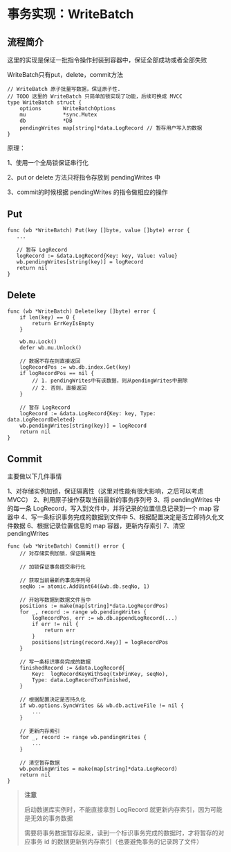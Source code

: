# 事务实现：WriteBatch

## 流程简介

这里的实现是保证一批指令操作封装到容器中，保证全部成功或者全部失败

WriteBatch只有put，delete，commit方法

```
// WriteBatch 原子批量写数据，保证原子性.
// TODO 这里的 WriteBatch 只简单加锁实现了功能，后续可换成 MVCC
type WriteBatch struct {
	options       WriteBatchOptions
	mu            *sync.Mutex
	db            *DB
	pendingWrites map[string]*data.LogRecord // 暂存用户写入的数据
}
```



原理：

1、使用一个全局锁保证串行化

2、put or delete 方法只将指令存放到 pendingWrites 中

3、commit的时候根据 pendingWrites 的指令做相应的操作



## Put

```
func (wb *WriteBatch) Put(key []byte, value []byte) error {
   ...

   // 暂存 LogRecord
   logRecord := &data.LogRecord{Key: key, Value: value}
   wb.pendingWrites[string(key)] = logRecord
   return nil
}
```

## Delete

```
func (wb *WriteBatch) Delete(key []byte) error {
	if len(key) == 0 {
		return ErrKeyIsEmpty
	}

	wb.mu.Lock()
	defer wb.mu.Unlock()

	// 数据不存在则直接返回
	logRecordPos := wb.db.index.Get(key)
	if logRecordPos == nil {
		// 1. pendingWrites中有该数据，则从pendingWrites中删除
     	// 2. 否则，直接返回
	}

	// 暂存 LogRecord
	logRecord := &data.LogRecord{Key: key, Type: data.LogRecordDeleted}
	wb.pendingWrites[string(key)] = logRecord
	return nil
}

```

## Commit

主要做以下几件事情

1、对存储实例加锁，保证隔离性（这里对性能有很大影响，之后可以考虑MVCC）
2、利用原子操作获取当前最新的事务序列号
3、将 pendingWrites 中的每一条 LogRecord，写入到文件中，并将记录的位置信息记录到一个 map 容器中
4、写一条标识事务完成的数据到文件中
5、根据配置决定是否立即持久化文件数据
6、根据记录位置信息的 map 容器，更新内存索引
7、清空 pendingWrites



```
func (wb *WriteBatch) Commit() error {
	// 对存储实例加锁，保证隔离性

	// 加锁保证事务提交串行化

	// 获取当前最新的事务序列号
	seqNo := atomic.AddUint64(&wb.db.seqNo, 1)

	// 开始写数据到数据文件当中
	positions := make(map[string]*data.LogRecordPos)
	for _, record := range wb.pendingWrites {
		logRecordPos, err := wb.db.appendLogRecord(...)
		if err != nil {
			return err
		}
		positions[string(record.Key)] = logRecordPos
	}

	// 写一条标识事务完成的数据
	finishedRecord := &data.LogRecord{
		Key:  logRecordKeyWithSeq(txbFinKey, seqNo),
		Type: data.LogRecordTxnFinished,
	}

	// 根据配置决定是否持久化
	if wb.options.SyncWrites && wb.db.activeFile != nil {
		...
	}

	// 更新内存索引
	for _, record := range wb.pendingWrites {
		...
	}

	// 清空暂存数据
	wb.pendingWrites = make(map[string]*data.LogRecord)
	return nil
}
```



>  **注意**
>
> 启动数据库实例时，不能直接拿到 LogRecord 就更新内存索引，因为可能是无效的事务数据
>
> 需要将事务数据暂存起来，读到一个标识事务完成的数据时，才将暂存的对应事务 id 的数据更新到内存索引（也要避免事务的记录跨了文件）

